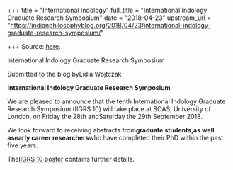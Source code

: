 +++
title = "International Indology"
full_title = "International Indology Graduate Research Symposium"
date = "2018-04-23"
upstream_url = "https://indianphilosophyblog.org/2018/04/23/international-indology-graduate-research-symposium/"

+++
Source: [here](https://indianphilosophyblog.org/2018/04/23/international-indology-graduate-research-symposium/).

International Indology Graduate Research Symposium

Submitted to the blog byLidia Wojtczak

**International Indology Graduate Research Symposium**

We are pleased to announce that the tenth International Indology
Graduate Research Symposium (IIGRS 10) will take place at SOAS,
University of London, on Friday the 28th andSaturday the 29th September
2018.

We look forward to receiving abstracts from**graduate students,**as
well as**early career researchers**who have completed their PhD within
the past five years.

The[IIGRS 10
poster](http://indianphilosophyblog.org/wp-content/uploads/sites/2/2018/04/IIGRS-10-poster.pdf)
contains further details.
